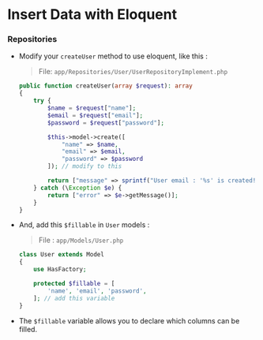 # Insert Data with Eloquent

### Repositories

-   Modify your `createUser` method to use eloquent, like this :

    > File: `app/Repositories/User/UserRepositoryImplement.php`

    ```php
    public function createUser(array $request): array
    {
        try {
            $name = $request["name"];
            $email = $request["email"];
            $password = $request["password"];

            $this->model->create([
                "name" => $name,
                "email" => $email,
                "password" => $password
            ]); // modify to this

            return ["message" => sprintf("User email : '%s' is created!", $email)];
        } catch (\Exception $e) {
            return ["error" => $e->getMessage()];
        }
    }
    ```

-   And, add this `$fillable` in `User` models :

    > File : `app/Models/User.php`

    ```php
    class User extends Model
    {
        use HasFactory;

        protected $fillable = [
            'name', 'email', 'password',
        ]; // add this variable
    }
    ```

-   The `$fillable` variable allows you to declare which columns can be filled.
